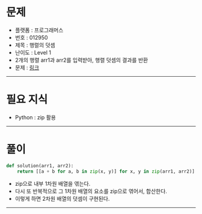 # 문제
- 플랫폼 : 프로그래머스
- 번호 : 012950
- 제목 : 행렬의 덧셈
- 난이도 : Level 1
- 2개의 행렬 arr1과 arr2를 입력받아, 행렬 덧셈의 결과를 반환
- 문제 : <a href="https://school.programmers.co.kr/learn/courses/30/lessons/12950" target="_blank">링크</a>

---

# 필요 지식
- Python : zip 활용

---

# 풀이
```python
def solution(arr1, arr2):
    return [[a + b for a, b in zip(x, y)] for x, y in zip(arr1, arr2)]
```
- zip으로 내부 1차원 배열을 엮는다.
- 다시 또 반복적으로 그 1차원 배열의 요소를 zip으로 엮어서, 합산한다.
- 이렇게 하면 2차원 배열의 덧셈이 구현된다.

---
